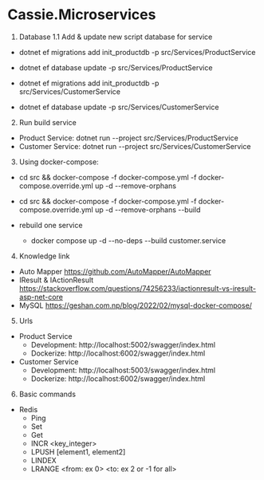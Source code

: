 # Cassie.Microservices

1. Database
1.1 Add & update new script database for service
- dotnet ef migrations add init_productdb -p src/Services/ProductService
- dotnet ef database update -p src/Services/ProductService

- dotnet ef migrations add init_productdb -p src/Services/CustomerService
- dotnet ef database update -p src/Services/CustomerService


2. Run build service
- Product Service: dotnet run --project src/Services/ProductService
- Customer Service: dotnet run --project src/Services/CustomerService

3. Using docker-compose:
- cd src && docker-compose -f docker-compose.yml -f docker-compose.override.yml up -d --remove-orphans
- cd src && docker-compose -f docker-compose.yml -f docker-compose.override.yml up -d --remove-orphans --build

- rebuild one service
    - docker compose up -d --no-deps --build customer.service
    
4. Knowledge link
- Auto Mapper
    https://github.com/AutoMapper/AutoMapper
- IResult & IActionResult
    https://stackoverflow.com/questions/74256233/iactionresult-vs-iresult-asp-net-core
- MySQL
    https://geshan.com.np/blog/2022/02/mysql-docker-compose/

5. Urls
- Product Service
    - Development: http://localhost:5002/swagger/index.html
    - Dockerize: http://localhost:6002/swagger/index.html
- Customer Service
    - Development: http://localhost:5003/swagger/index.html
    - Dockerize: http://localhost:6002/swagger/index.html

6. Basic commands
- Redis 
    - Ping
    - Set <key> <value>
    - Get <key>
    - INCR <key_integer>
    - LPUSH <key> [element1, element2]
    - LINDEX <key> <index>
    - LRANGE <key> <from: ex 0> <to: ex 2 or -1 for all>
